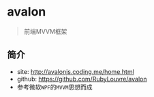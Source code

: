 # avalon

> 前端MVVM框架

## 简介

* site: <http://avalonjs.coding.me/home.html>
* github: <https://github.com/RubyLouvre/avalon>
* 参考微软`WPF`的`MVVM`思想而成

